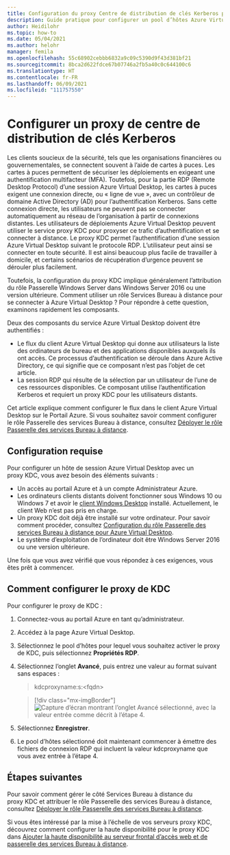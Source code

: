 ```yaml
---
title: Configuration du proxy Centre de distribution de clés Kerberos pour Azure Virtual Desktop – Azure
description: Guide pratique pour configurer un pool d’hôtes Azure Virtual Desktop de façon à utiliser un proxy Centre de distribution de clés Kerberos.
author: Heidilohr
ms.topic: how-to
ms.date: 05/04/2021
ms.author: helohr
manager: femila
ms.openlocfilehash: 55c68902cebbb6832a9c09c5390d9f43d381bf21
ms.sourcegitcommit: 8bca2d622fdce67b07746a2fb5a40c0c644100c6
ms.translationtype: HT
ms.contentlocale: fr-FR
ms.lasthandoff: 06/09/2021
ms.locfileid: "111757550"
---
```

# <a name="configure-a-kerberos-key-distribution-center-proxy"></a>Configurer un proxy de centre de distribution de clés Kerberos

Les clients soucieux de la sécurité, tels que les organisations financières ou gouvernementales, se connectent souvent à l’aide de cartes à puces. Les cartes à puces permettent de sécuriser les déploiements en exigeant une authentification multifacteur (MFA). Toutefois, pour la partie RDP (Remote Desktop Protocol) d’une session Azure Virtual Desktop, les cartes à puces exigent une connexion directe, ou « ligne de vue », avec un contrôleur de domaine Active Directory (AD) pour l’authentification Kerberos. Sans cette connexion directe, les utilisateurs ne peuvent pas se connecter automatiquement au réseau de l’organisation à partir de connexions distantes. Les utilisateurs de déploiements Azure Virtual Desktop peuvent utiliser le service proxy KDC pour proxyser ce trafic d’authentification et se connecter à distance. Le proxy KDC permet l’authentification d’une session Azure Virtual Desktop suivant le protocole RDP. L’utilisateur peut ainsi se connecter en toute sécurité. Il est ainsi beaucoup plus facile de travailler à domicile, et certains scénarios de récupération d’urgence peuvent se dérouler plus facilement.

Toutefois, la configuration du proxy KDC implique généralement l’attribution du rôle Passerelle Windows Server dans Windows Server 2016 ou une version ultérieure. Comment utiliser un rôle Services Bureau à distance pour se connecter à Azure Virtual Desktop ? Pour répondre à cette question, examinons rapidement les composants.

Deux des composants du service Azure Virtual Desktop doivent être authentifiés :

- Le flux du client Azure Virtual Desktop qui donne aux utilisateurs la liste des ordinateurs de bureau et des applications disponibles auxquels ils ont accès. Ce processus d’authentification se déroule dans Azure Active Directory, ce qui signifie que ce composant n’est pas l’objet de cet article.
- La session RDP qui résulte de la sélection par un utilisateur de l’une de ces ressources disponibles. Ce composant utilise l’authentification Kerberos et requiert un proxy KDC pour les utilisateurs distants.

Cet article explique comment configurer le flux dans le client Azure Virtual Desktop sur le Portail Azure. Si vous souhaitez savoir comment configurer le rôle Passerelle des services Bureau à distance, consultez [Déployer le rôle Passerelle des services Bureau à distance](/windows-server/remote/remote-desktop-services/remote-desktop-gateway-role).

## <a name="requirements"></a>Configuration requise

Pour configurer un hôte de session Azure Virtual Desktop avec un proxy KDC, vous avez besoin des éléments suivants :

- Un accès au portail Azure et à un compte Administrateur Azure.
- Les ordinateurs clients distants doivent fonctionner sous Windows 10 ou Windows 7 et avoir le [client Windows Desktop](/windows-server/remote/remote-desktop-services/clients/windowsdesktop) installé. Actuellement, le client Web n’est pas pris en charge.
- Un proxy KDC doit déjà être installé sur votre ordinateur. Pour savoir comment procéder, consultez [Configuration du rôle Passerelle des services Bureau à distance pour Azure Virtual Desktop](/windows-server/remote/remote-desktop-services/remote-desktop-gateway-role).
- Le système d’exploitation de l’ordinateur doit être Windows Server 2016 ou une version ultérieure.

Une fois que vous avez vérifié que vous répondez à ces exigences, vous êtes prêt à commencer.

## <a name="how-to-configure-the-kdc-proxy"></a>Comment configurer le proxy de KDC

Pour configurer le proxy de KDC :

1. Connectez-vous au portail Azure en tant qu’administrateur.

2. Accédez à la page Azure Virtual Desktop.

3. Sélectionnez le pool d’hôtes pour lequel vous souhaitez activer le proxy de KDC, puis sélectionnez **Propriétés RDP**.

4. Sélectionnez l’onglet **Avancé**, puis entrez une valeur au format suivant sans espaces :

    
    > kdcproxyname:s:\<fqdn\>
    

    > [!div class="mx-imgBorder"]
    > ![Capture d’écran montrant l’onglet Avancé sélectionné, avec la valeur entrée comme décrit à l’étape 4.](media/advanced-tab-selected.png)

5. Sélectionnez **Enregistrer**.

6. Le pool d’hôtes sélectionné doit maintenant commencer à émettre des fichiers de connexion RDP qui incluent la valeur kdcproxyname que vous avez entrée à l’étape 4.

## <a name="next-steps"></a>Étapes suivantes

Pour savoir comment gérer le côté Services Bureau à distance du proxy KDC et attribuer le rôle Passerelle des services Bureau à distance, consultez [Déployer le rôle Passerelle des services Bureau à distance](/windows-server/remote/remote-desktop-services/remote-desktop-gateway-role).

Si vous êtes intéressé par la mise à l’échelle de vos serveurs proxy KDC, découvrez comment configurer la haute disponibilité pour le proxy KDC dans [Ajouter la haute disponibilité au serveur frontal d’accès web et de passerelle des services Bureau à distance](/windows-server/remote/remote-desktop-services/rds-rdweb-gateway-ha).